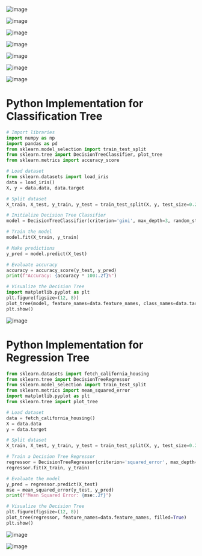 ![image](https://github.com/user-attachments/assets/c5572a10-9aff-4078-a333-ea461fca0120)

![image](https://github.com/user-attachments/assets/adb7fdf7-7cea-4690-b0fc-2d14a77f3a79)

![image](https://github.com/user-attachments/assets/7fd1c906-082b-48b3-9cde-8019f077fcad)

![image](https://github.com/user-attachments/assets/63858020-30e4-4228-afeb-ff97ca90835b)

![image](https://github.com/user-attachments/assets/844e9bb4-43c3-4475-b41c-b02f22fdc1a9)

![image](https://github.com/user-attachments/assets/a5dbb356-1720-47ce-9ac7-1d1082c087fe)

![image](https://github.com/user-attachments/assets/16c294da-211b-42bf-840c-d58a4169ef33)

# Python Implementation for Classification Tree

```python
# Import libraries
import numpy as np
import pandas as pd
from sklearn.model_selection import train_test_split
from sklearn.tree import DecisionTreeClassifier, plot_tree
from sklearn.metrics import accuracy_score

# Load dataset
from sklearn.datasets import load_iris
data = load_iris()
X, y = data.data, data.target

# Split dataset
X_train, X_test, y_train, y_test = train_test_split(X, y, test_size=0.2, random_state=42)

# Initialize Decision Tree Classifier
model = DecisionTreeClassifier(criterion='gini', max_depth=3, random_state=42)

# Train the model
model.fit(X_train, y_train)

# Make predictions
y_pred = model.predict(X_test)

# Evaluate accuracy
accuracy = accuracy_score(y_test, y_pred)
print(f"Accuracy: {accuracy * 100:.2f}%")

# Visualize the Decision Tree
import matplotlib.pyplot as plt
plt.figure(figsize=(12, 8))
plot_tree(model, feature_names=data.feature_names, class_names=data.target_names, filled=True)
plt.show()

```

![image](https://github.com/user-attachments/assets/a4d5f591-0650-4beb-b3ab-fa1ab880aa3e)

# Python Implementation for Regression Tree

```python
from sklearn.datasets import fetch_california_housing
from sklearn.tree import DecisionTreeRegressor
from sklearn.model_selection import train_test_split
from sklearn.metrics import mean_squared_error
import matplotlib.pyplot as plt
from sklearn.tree import plot_tree

# Load dataset
data = fetch_california_housing()
X = data.data
y = data.target

# Split dataset
X_train, X_test, y_train, y_test = train_test_split(X, y, test_size=0.2, random_state=42)

# Train a Decision Tree Regressor
regressor = DecisionTreeRegressor(criterion='squared_error', max_depth=5, random_state=42)
regressor.fit(X_train, y_train)

# Evaluate the model
y_pred = regressor.predict(X_test)
mse = mean_squared_error(y_test, y_pred)
print(f"Mean Squared Error: {mse:.2f}")

# Visualize the Decision Tree
plt.figure(figsize=(12, 8))
plot_tree(regressor, feature_names=data.feature_names, filled=True)
plt.show()

```

![image](https://github.com/user-attachments/assets/9eb5a471-8faa-4acf-ab8f-380620a39236)

![image](https://github.com/user-attachments/assets/63ab7b3b-f7b8-4411-a650-c048151e8e59)

